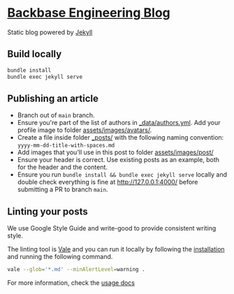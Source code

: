 # [Backbase Engineering Blog](https://engineering.backbase.com)

Static blog powered by [Jekyll](https://jekyllrb.com/)

## Build locally

```sh
bundle install
bundle exec jekyll serve
```

## Publishing an article

* Branch out of `main` branch.
* Ensure you're part of the list of authors in [_data/authors.yml](_data/authors.yml). Add your profile image to folder [assets/images/avatars/](assets/images/avatars/).
* Create a file inside folder [_posts/](_posts/) with the following naming convention: `yyyy-mm-dd-title-with-spaces.md`
* Add images that you'll use in this post to folder [assets/images/post/](assets/images/post/)
* Ensure your header is correct. Use existing posts as an example, both for the header and the content.
* Ensure you run `bundle install && bundle exec jekyll serve` locally and double check everything is fine at http://127.0.0.1:4000/ before submitting a PR to branch `main`.

## Linting your posts

We use Google Style Guide and write-good to provide consistent writing style.

The linting tool is [Vale](https://github.com/errata-ai/vale) and you can run it locally by following the [installation](https://docs.errata.ai/vale/install) and running the following command.


```bash
vale --glob='*.md' --minAlertLevel=warning .
```

For more information, check the [usage docs](https://docs.errata.ai/vale/cli)
